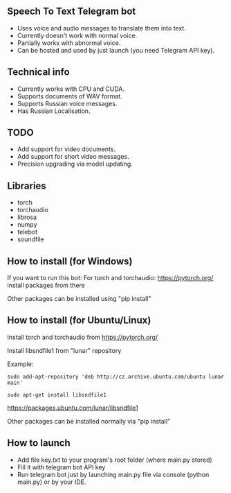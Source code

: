 ## Speech To Text Telegram bot
- Uses voice and audio messages to translate them into text.
- Currently doesn't work with normal voice.
- Partially works with abnormal voice.
- Can be hosted and used by just launch (you need Telegram API key).

## Technical info
- Currently works with CPU and CUDA.
- Supports documents of WAV format.
- Supports Russian voice messages.
- Has Russian Localisation.

## TODO
- Add support for video documents.
- Add support for short video messages.
- Precision upgrading via model updating.

## Libraries

- torch
- torchaudio
- librosa
- numpy 
- telebot
- soundfile

## How to install (for Windows)

If you want to run this bot:
For torch and torchaudio:
https://pytorch.org/ install packages from there

Other packages can be installed using "pip install"

## How to install (for Ubuntu/Linux)

Install torch and torchaudio from https://pytorch.org/

Install libsndfile1 from "lunar" repository

Example:

```sudo add-apt-repository 'deb http://cz.archive.ubuntu.com/ubuntu lunar main'```

```sudo apt-get install libsndfile1```

https://packages.ubuntu.com/lunar/libsndfile1


Other packages can be installed normally via "pip install"

## How to launch

- Add file key.txt to your program's root folder (where main.py stored)
- Fill it with telegram bot API key
- Run telegram bot just by launching main.py file via console (python main.py) or by your IDE.
